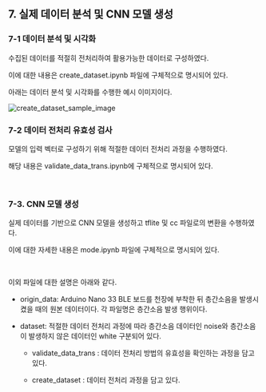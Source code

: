 ## 7. 실제 데이터 분석 및 CNN 모델 생성

### 7-1 데이터 분석 및 시각화

수집된 데이터를 적절히 전처리하여 활용가능한 데이터로 구성하였다.

이에 대한 내용은 create_dataset.ipynb 파일에 구체적으로 명시되어 있다.

아래는 데이터 분석 및 시각화를 수행한 예시 이미지이다.

<img src="https://raw.githubusercontent.com/jaewonE/define_floor_noise/main/images/create_dataset_sample_image.png" alt="create_dataset_sample_image">

<br>

### 7-2 데이터 전처리 유효성 검사

모델의 입력 벡터로 구성하기 위해 적절한 데이터 전처리 과정을 수행하였다.

해당 내용은 validate_data_trans.ipynb에 구체적으로 명시되어 있다.

<br>

### 7-3. CNN 모델 생성

실제 데이터를 기반으로 CNN 모델을 생성하고 tflite 및 cc 파일로의 변환을 수행하였다.

이에 대한 자세한 내용은 mode.ipynb 파일에 구체적으로 명시되어 있다.

<br>

이외 파일에 대한 설명은 아래와 같다.

- origin_data: Arduino Nano 33 BLE 보드를 천장에 부착한 뒤 층간소음을 발생시켰을 때의 원본 데이터이다. 각 파일명은 층간소음 발생 행위이다.

- dataset: 적절한 데이터 전처리 과정에 따라 층간소음 데이터인 noise와 층간소음이 발생하지 않은 데이터인 white 구분되어 있다.

  - validate_data_trans : 데이터 전처리 방법의 유효성을 확인하는 과정을 담고 있다.

  - create_dataset : 데이터 전처리 과정을 담고 있다.
